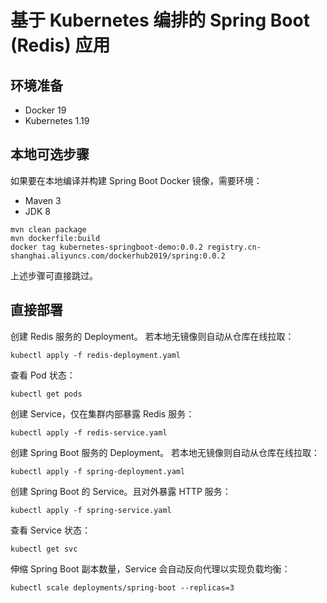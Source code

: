 # 基于 Kubernetes 编排的 Spring Boot (Redis) 应用

## 环境准备
- Docker 19
- Kubernetes 1.19

## 本地可选步骤

如果要在本地编译并构建 Spring Boot Docker 镜像，需要环境：
- Maven 3
- JDK 8

```shell script
mvn clean package
mvn dockerfile:build
docker tag kubernetes-springboot-demo:0.0.2 registry.cn-shanghai.aliyuncs.com/dockerhub2019/spring:0.0.2   
```

上述步骤可直接跳过。

## 直接部署

创建 Redis 服务的 Deployment。 若本地无镜像则自动从仓库在线拉取：
```shell script
kubectl apply -f redis-deployment.yaml
```

查看 Pod 状态：
```shell script
kubectl get pods                                                                                                                                                                          
```

创建 Service，仅在集群内部暴露 Redis 服务：
```shell script
kubectl apply -f redis-service.yaml
```

创建 Spring Boot 服务的 Deployment。 若本地无镜像则自动从仓库在线拉取：
```shell script
kubectl apply -f spring-deployment.yaml
```

创建 Spring Boot 的 Service。且对外暴露 HTTP 服务：
```shell script
kubectl apply -f spring-service.yaml
```

查看 Service 状态：
```shell script
kubectl get svc
```

伸缩 Spring Boot 副本数量，Service 会自动反向代理以实现负载均衡：
```shell script
kubectl scale deployments/spring-boot --replicas=3  
```